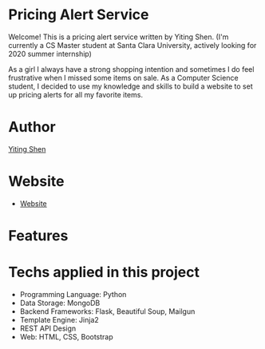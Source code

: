 Pricing Alert Service
================================
Welcome! This is a pricing alert service written by Yiting Shen. (I'm currently a CS Master student at Santa Clara University, actively looking for 2020 summer internship)

As a girl I always have a strong shopping intention and sometimes I do feel frustrative when I missed some items on sale. As a Computer Science student, I decided to use my knowledge and skills to build a website to set up pricing alerts for all my favorite items. 

Author
========
[Yiting Shen](https://www.linkedin.com/in/shenyiting/) 

Website
========
* [Website](http://yiting-flask-price-alert.herokuapp.com/)

Features
=======


Techs applied in this project
=======

* Programming Language: Python
* Data Storage: MongoDB
* Backend Frameworks: Flask, Beautiful Soup, Mailgun
* Template Engine: Jinja2
* REST API Design
* Web: HTML, CSS, Bootstrap



